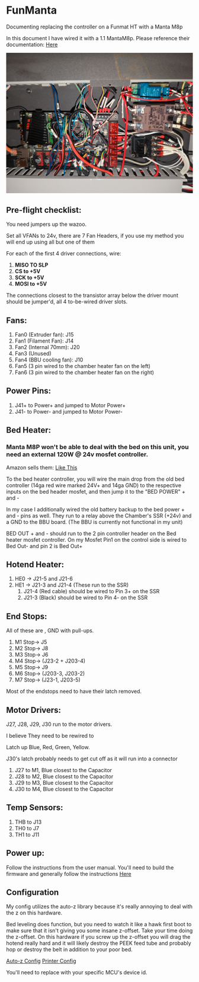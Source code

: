 # FunManta
Documenting replacing the controller on a Funmat HT with a Manta M8p

In this document I have wired it with a 1.1 MantaM8p.  Please reference their documentation: [Here](https://github.com/bigtreetech/Manta-M8P/blob/master/V1.0_V1.1/BIGTREETECH%20MANTA%20M8P%20V1.0%26V1.1%20User%20Manual.pdf)

![My Shitty wiring](mainboard.jpg)

## Pre-flight checklist:
You need jumpers up the wazoo.

Set all VFANs to 24v, there are 7 Fan Headers, if you use my method you will end up using all but one of them

For each of the first 4 driver connections, wire:
1. **MISO TO SLP**
2. **CS to +5V**
3. **SCK to +5V**
4. **MOSI to +5V**

The connections closest to the transistor array below the driver mount should
be jumper'd, all 4 to-be-wired driver slots.

## Fans:
1. Fan0 (Extruder fan): J15
2. Fan1 (Filament Fan): J14
3. Fan2 (Internal 70mm): J20
4. Fan3 (Unused)
5. Fan4 (BBU cooling fan): J10
6. Fan5 (3 pin wired to the chamber heater fan on the left)
7. Fan6 (3 pin wired to the chamber heater fan on the right)

## Power Pins:
1. J41+ to Power+ and jumped to Motor Power+
2. J41- to Power- and jumped to Motor Power-

## Bed Heater:
### Manta M8P won't be able to deal with the bed on this unit, you need an external 120W @ 24v mosfet controller.
Amazon sells them: [Like This](https://www.amazon.com/dp/B078S6221G)

To the bed heater controller, you will wire the main drop from the old bed controller (14ga red wire marked 24V+ and 14ga GND) to the respective inputs on the bed header mosfet, and then jump it to the "BED POWER" + and -

In my case I additionally wired the old battery backup to the bed power + and - pins as well.  They run to a relay above the Chamber's SSR (+24v) and a GND to the BBU board.  (The BBU is currently not functional in my unit)

BED OUT + and - should run to the 2 pin controller header on the Bed heater mosfet controller.  On my Mosfet Pin1 on the control side is wired to Bed Out- and pin 2 is Bed Out+


## Hotend Heater:
1. HE0 -> J21-5 and J21-6
2. HE1 -> J21-3 and J21-4 (These run to the SSR)
	1. J21-4 (Red cable) should be wired to Pin 3+ on the SSR
	2. J21-3 (Black) should be wired to Pin 4- on the SSR

## End Stops:
All of these are <Data>, GND with pull-ups.

1. M1 Stop-> J5
2. M2 Stop-> J8
3. M3 Stop-> J6
4. M4 Stop-> (J23-2 + J203-4)
5. M5 Stop-> J9
6. M6 Stop-> (J203-3, J203-2)
7. M7 Stop-> (J23-1, J203-5)

Most of the endstops need to have their latch removed.

## Motor Drivers:
J27, J28, J29, J30 run to the motor drivers.

I believe They need to be rewired to

Latch up
Blue, Red, Green, Yellow.

J30's latch probably needs to get cut off as it will run into a connector

1. J27 to M1, Blue closest to the Capacitor
2. J28 to M2, Blue closest to the Capacitor
3. J29 to M3, Blue closest to the Capacitor
4. J30 to M4, Blue closest to the Capacitor

## Temp Sensors:
1. THB to J13
2. TH0 to J7
3. TH1 to J11

## Power up:
Follow the instructions from the user manual.  You'll need to build the firmware and generally follow the instructions [Here](https://github.com/bigtreetech/Manta-M8P/tree/master/V1.0_V1.1)

## Configuration
My config utilizes the auto-z library because it's really annoying to deal with the z on this hardware.

Bed leveling does function, but you need to watch it like a hawk first boot to make sure that it isn't giving you some insane z-offset.  Take your time doing the z-offset.
On this hardware if you screw up the z-offset you will drag the hotend really hard and it will likely destroy the PEEK feed tube and probably hop or destroy the belt in addition to your poor bed.

[Auto-z Config](autoz.cfg)
[Printer Config](printer.cfg)

You'll need to replace <REDACTED MCU> with your specific MCU's device id.
